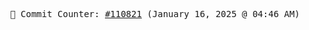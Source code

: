 <p align="center">
    <samp>
        📮 Commit Counter: <a href="https://github.com/Javascript-void0/Javascript-void0/commits/main">#110821</a> (January 16, 2025 @ 04:46 AM)
    </samp>
</p>